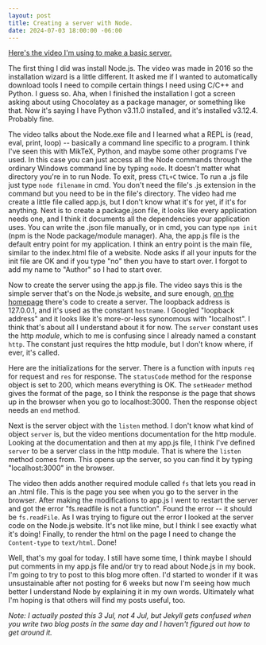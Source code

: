 ```yaml
---
layout: post
title: Creating a server with Node.
date: 2024-07-03 18:00:00 -06:00
---
```

[Here's the video I'm using to make a basic server.](https://www.youtube.com/watch?v=U8XF6AFGqlc)

The first thing I did was install Node.js.  The video was made in 2016 so the installation wizard is a little different.  It asked me if I wanted to automatically download tools I need to compile certain things I need using C/C++ and Python.  I guess so.  Aha, when I finished the installation I got a screen asking about using Chocolatey as a package manager, or something like that.  Now it's saying I have Python v3.11.0 installed, and it's installed v3.12.4.  Probably fine.

The video talks about the Node.exe file and I learned what a REPL is (read, eval, print, loop) -- basically a command line specific to a program.  I think I've seen this with MikTeX, Python, and maybe some other programs I've used.  In this case you can just access all the Node commands through the ordinary Windows command line by typing `node`.  It doesn't matter what directory you're in to run Node.  To exit, press `CTL+C` twice.  To run a .js file just type `node filename` in cmd.  You don't need the file's .js extension in the command but you need to be in the file's directory.  The video had me create a little file called app.js, but I don't know what it's for yet, if it's for anything.  Next is to create a package.json file, it looks like every application needs one, and I think it documents all the dependencies your application uses.  You can write the .json file manually, or in cmd, you can type `npm init` (npm is the Node package/module manager).  Aha, the app.js file is the default entry point for my application.  I think an entry point is the main file, similar to the index.html file of a website.  Node asks if all your inputs for the init file are OK and if you type "no" then you have to start over.  I forgot to add my name to "Author" so I had to start over.

Now to create the server using the app.js file.  The video says this is the simple server that's on the Node.js website, and sure enough, [on the homepage](https://nodejs.org/en) there's code to create a server.  The loopback address is 127.0.0.1, and it's used as the constant `hostname`.  I Googled "loopback address" and it looks like it's more-or-less synonomous with "localhost".  I think that's about all I understand about it for now.  The `server` constant uses the http *module*, which to me is confusing since I already named a constant `http`.  The constant just requires the http module, but I don't know where, if ever, it's called.

Here are the initializations for the server.  There is a function with inputs `req` for request and `res` for response.  The `statusCode` method for the response object is set to 200, which means everything is OK.  The `setHeader` method gives the format of the page, so I think the response *is* the page that shows up in the browser when you go to localhost:3000.  Then the response object needs an `end` method.

Next is the server object with the `listen` method.  I don't know what kind of object `server` is, but the video mentions documentation for the http module.  Looking at the documentation and then at my app.js file, I think I've defined `server` to be a server class in the http module.  That is where the `listen` method comes from.  This opens up the server, so you can find it by typing "localhost:3000" in the browser.

The video then adds another required module called `fs` that lets you read in an .html file.  This is the page you see when you go to the server in the browser.  After making the modifications to app.js I went to restart the server and got the error "fs.readfile is not a function".  Found the error -- it should be `fs.readFile`.  As I was trying to figure out the error I looked at the server code on the Node.js website.  It's not like mine, but I think I see exactly what it's doing!  Finally, to render the html on the page I need to change the `Content-type` to `text/html`.  Done!

Well, that's my goal for today.  I still have some time, I think maybe I should put comments in my app.js file and/or try to read about Node.js in my book.  I'm going to try to post to this blog more often.  I'd started to wonder if it was unsustainable after not posting for 6 weeks but now I'm seeing how much better I understand Node by explaining it in my own words.  Ultimately what I'm hoping is that others will find my posts useful, too.

*Note:  I actually posted this 3 Jul, not 4 Jul, but Jekyll gets confused when you write two blog posts in the same day and I haven't figured out how to get around it.*